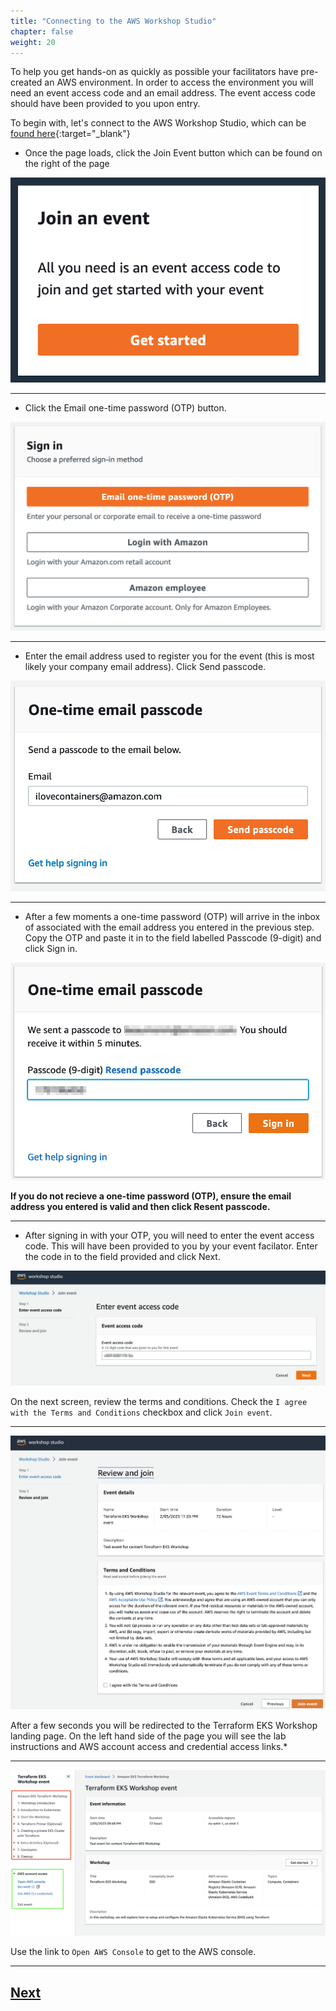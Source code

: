 ```yaml
---
title: "Connecting to the AWS Workshop Studio"
chapter: false
weight: 20
---
```


To help you get hands-on as quickly as possible your facilitators have pre-created an AWS environment. In order to access the environment you will need an event access code and an email address. The event access code should have been provided to you upon entry.

To begin with, let's connect to the AWS Workshop Studio, which can be [found here](https://catalog.us-east-1.prod.workshops.aws/){:target="_blank"}

* Once the page loads, click the Join Event button which can be found on the right of the page

![Event Engine](../../static/images/was_join_event.png)

------

* Click the Email one-time password (OTP) button.

![Event Engine](../../static/images/was_request_otp.png)

----

* Enter the email address used to register you for the event (this is most likely your company email address). Click Send passcode.

![Event Engine](../../static/images/was_enter_email_address.png)

----

* After a few moments a one-time password (OTP) will arrive in the inbox of associated with the email address you entered in the previous step. Copy the OTP and paste it in to the field labelled Passcode (9-digit) and click Sign in.


![Event Engine](../../static/images/wss_enter_otp.png)

**If you do not recieve a one-time password (OTP), ensure the email address you entered is valid and then click Resent passcode.**

-----

* After signing in with your OTP, you will need to enter the event access code. This will have been provided to you by your event facilator. Enter the code in to the field provided and click Next.


![Event Engine](../../static/images/wss_enter_event_access_code.png)

On the next screen, review the terms and conditions. Check the `I agree with the Terms and Conditions` checkbox and click `Join event`.

----

![Event Engine](../../static/images/wss_review_terms_and_conditions.png)

After a few seconds you will be redirected to the Terraform EKS Workshop landing page. On the left hand side of the page you will see the lab instructions and AWS account access and credential access links.*

----

![Event Engine](../../static/images/wss_landing.png)

Use the link to `Open AWS Console` to get to the AWS console.

----

## [Next](./switch-role.md)


